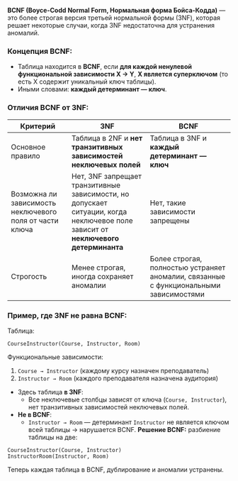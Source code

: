 **BCNF (Boyce-Codd Normal Form, Нормальная форма Бойса-Кодда)** — это более строгая версия третьей нормальной формы (3NF), которая решает некоторые случаи, когда 3NF недостаточна для устранения аномалий.
### **Концепция BCNF:**
- Таблица находится в **BCNF**, если **для каждой ненулевой функциональной зависимости X → Y**, **X является суперключом** (то есть X содержит уникальный ключ таблицы).
- Иными словами: **каждый детерминант — ключ**.
### **Отличия BCNF от 3NF:**

| Критерий                                                | 3NF                                                                                                                               | BCNF                                                                                   |
| ------------------------------------------------------- | --------------------------------------------------------------------------------------------------------------------------------- | -------------------------------------------------------------------------------------- |
| Основное правило                                        | Таблица в 2NF и **нет транзитивных зависимостей неключевых полей**                                                                | Таблица в 3NF и **каждый детерминант — ключ**                                          |
| Возможна ли зависимость неключевого поля от части ключа | Нет, 3NF запрещает транзитивные зависимости, но допускает ситуации, когда неключевое поле зависит от **неключевого детерминанта** | Нет, такие зависимости запрещены                                                       |
| Строгость                                               | Менее строгая, иногда сохраняет аномалии                                                                                          | Более строгая, полностью устраняет аномалии, связанные с функциональными зависимостями |
### **Пример, где 3NF не равна BCNF:**
Таблица:
```
CourseInstructor(Course, Instructor, Room)
```
Функциональные зависимости:
1. `Course → Instructor` (каждому курсу назначен преподаватель)
2. `Instructor → Room` (каждого преподавателя назначена аудитория)
- Здесь таблица **в 3NF**:
    - Все неключевые столбцы зависят от ключа (`Course, Instructor`), нет транзитивных зависимостей неключевых полей.
- **Не в BCNF**:
    - `Instructor → Room` — детерминант `Instructor` не является ключом всей таблицы → нарушается BCNF.
**Решение BCNF:** разбиение таблицы на две:
```
CourseInstructor(Course, Instructor)
InstructorRoom(Instructor, Room)
```
Теперь каждая таблица в BCNF, дублирование и аномалии устранены.